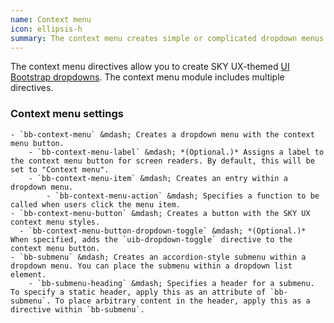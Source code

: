 ```yaml
---
name: Context menu
icon: ellipsis-h
summary: The context menu creates simple or complicated dropdown menus that you can incorporate into buttons.
---
```


The context menu directives allow you to create SKY UX-themed [UI Bootstrap dropdowns](https://angular-ui.github.io/bootstrap/#/dropdown). The context menu module includes multiple directives.

### Context menu settings
    - `bb-context-menu` &mdash; Creates a dropdown menu with the context menu button.
        - `bb-context-menu-label` &mdash; *(Optional.)* Assigns a label to the context menu button for screen readers. By default, this will be set to "Context menu".
        - `bb-context-menu-item` &mdash; Creates an entry within a dropdown menu.
            - `bb-context-menu-action` &mdash; Specifies a function to be called when users click the menu item.
    - `bb-context-menu-button` &mdash; Creates a button with the SKY UX context menu styles.
      - `bb-context-menu-button-dropdown-toggle` &mdash; *(Optional.)* When specified, adds the `uib-dropdown-toggle` directive to the context menu button.
    - `bb-submenu` &mdash; Creates an accordion-style submenu within a dropdown menu. You can place the submenu within a dropdown list element.
        - `bb-submenu-heading` &mdash; Specifies a header for a submenu. To specify a static header, apply this as an attribute of `bb-submenu`. To place arbitrary content in the header, apply this as a directive within `bb-submenu`.
